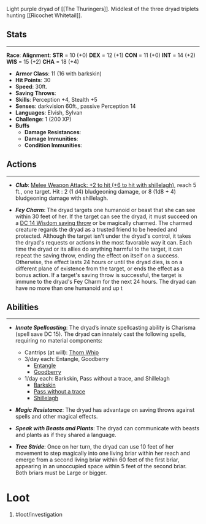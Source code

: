 Light purple dryad of [[The Thuringers]].
Middlest of the three dryad triplets hunting [[Ricochet Whitetail]].

## Stats
---
**Race**:
**Alignment**:
	**STR** = 10 (+0)
	**DEX** = 12 (+1)
	**CON** = 11 (+0)
	**INT** = 14 (+2)
	**WIS** = 15 (+2)
	**CHA** = 18 (+4)
-   **Armor Class**: 11 (16 with barkskin)
-   **Hit Points**: 30
-   **Speed**: 30ft.
-   **Saving Throws**:
-   **Skills**: Perception +4, Stealth +5
-   **Senses**: darkvision 60ft., passive Perception 14
-   **Languages**: Elvish, Sylvan
-   **Challenge**: 1 (200 XP)
-   **Buffs**
	-   **Damage Resistances**:
	-   **Damage Immunities**:
	-   **Condition Immunities**:

## Actions
---
- ***Club***: <u>Melee Weapon Attack: +2 to hit (+6 to hit with shillelagh)</u>, reach 5 ft., one target. Hit : 2 (1 d4) bludgeoning damage, or 8 (1d8 + 4) bludgeoning damage with shillelagh.  

- ***Fey Charm***: The dryad targets one humanoid or beast that she can see within 30 feet of her. If the target can see the dryad, it must succeed on a <u>DC 14 Wisdom saving throw</u> or be magically charmed. The charmed creature regards the dryad as a trusted friend to be heeded and protected. Although the target isn't under the dryad's control, it takes the dryad's requests or actions in the most favorable way it can. Each time the dryad or its allies do anything harmful to the target, it can repeat the saving throw, ending the effect on itself on a success. Otherwise, the effect lasts 24 hours or until the dryad dies, is on a different plane of existence from the target, or ends the effect as a bonus action. If a target's saving throw is successful, the target is immune to the dryad's Fey Charm for the next 24 hours. The dryad can have no more than one humanoid and up t

## Abilities
---
-  ***Innate Spellcasting***: The dryad’s innate spellcasting ability is Charisma (spell save DC 15). The dryad can innately cast the following spells, requiring no material components:
	- Cantrips (at will): [Thorn Whip](http://dnd5e.wikidot.com/spell:thorn-whip)
	- 3/day each: Entangle, Goodberry
		- [Entangle](https://roll20.net/compendium/dnd5e/Spells:Entangle/#h-Entangle) 
		- [Goodberry](https://roll20.net/compendium/dnd5e/Spells:Goodberry#content)
	- 1/day each: Barkskin, Pass without a trace, and Shillelagh
		- [Barkskin](https://roll20.net/compendium/dnd5e/Spells:Barkskin#content)
		- [Pass without a trace](https://roll20.net/compendium/dnd5e/Spells:Pass%20without%20Trace#content)
		- [Shillelagh](https://roll20.net/compendium/dnd5e/Spells:Shillelagh#content)

- ***Magic Resistance***: The dryad has advantage on saving throws against spells and other magical effects.

- ***Speak with Beasts and Plants***: The dryad can communicate with beasts and plants as if they shared a language.

- ***Tree Stride***: Once on her turn, the dryad can use 10 feet of her movement to step magically into one living briar within her reach and emerge from a second living briar within 60 feet of the first briar, appearing in an unoccupied space within 5 feet of the second briar. Both briars must be Large or bigger.

# Loot
1. #loot/investigation 
	